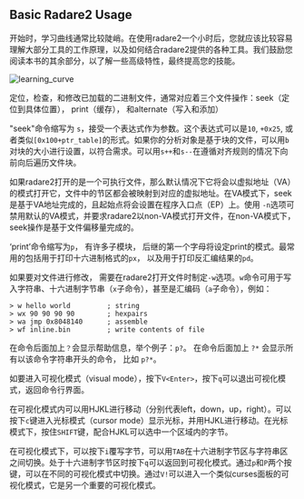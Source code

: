## Basic Radare2 Usage

开始时，学习曲线通常比较陡峭。在使用radare2一个小时后，您就应该比较容易理解大部分工具的工作原理，以及如何结合radare2提供的各种工具。我们鼓励您阅读本书的其余部分，以了解一些高级特性，最终提高您的技能。

![learning_curve](learning_curve.png)

定位，检查，和修改已加载的二进制文件，通常对应着三个文件操作：seek（定位到具体位置）， print（缓存）， 和alternate（写入和添加）

"seek"命令缩写为 `s`，接受一个表达式作为参数。这个表达式可以是`10`, `+0x25`, 或者类似`[0x100+ptr_table]`的形式。如果你的分析对象是基于块的文件，可以用`b`对块的大小进行设置，以符合需求。可以用`s++`和`s--`在遵循对齐规则的情况下向前向后遍历文件块。

如果radare2打开的是一个可执行文件，那么默认情况下它将会以虚拟地址（VA）的模式打开它，文件中的节区都会被映射到对应的虚拟地址。在VA模式下，seek是基于VA地址完成的，且起始点将会设置在程序入口点（EP）上。使用 `-n`选项可禁用默认的VA模式，并要求radare2以non-VA模式打开文件，在non-VA模式下， seek操作是基于文件偏移量完成的。

‘print’命令缩写为`p`， 有许多子模块， 后继的第一个字母将设定print的模式。最常用的包括用于打印十六进制格式的`px`， 以及用于打印反汇编结果的`pd`。

如果要对文件进行修改， 需要在radare2打开文件时制定`-w`选项。`w`命令可用于写入字符串、十六进制字节串（`x`子命令），甚至是汇编码（`a`子命令），例如：

```
> w hello world         ; string
> wx 90 90 90 90        ; hexpairs
> wa jmp 0x8048140      ; assemble
> wf inline.bin         ; write contents of file
```

在命令后面加上`？`会显示帮助信息，举个例子：`p?`。
在命令后面加上 `?*` 会显示所有以该命令字符串开头的命令， 比如 `p?*`。

如要进入可视化模式（visual mode），按下`V<Enter>`，按下`q`可以退出可视化模式，返回命令行界面。

在可视化模式内可以用HJKL进行移动（分别代表left，down，up，right）。可以按下`c`键进入光标模式（cursor mode）显示光标，并用HJKL进行移动。在光标模式下，按住`SHIFT`键，配合HJKL可以选中一个区域内的字节。

在可视化模式下，可以按下`i`覆写字节，可以用`TAB`在十六进制字节区与字符串区之间切换。处于十六进制字节区时按下`q`可以返回到可视化模式。通过`p`和`P`两个按键，可以在不同的可视化模式中切换。通过`V!`可以进入一个类似curses面板的可视化模式，它是另一个重要的可视化模式。